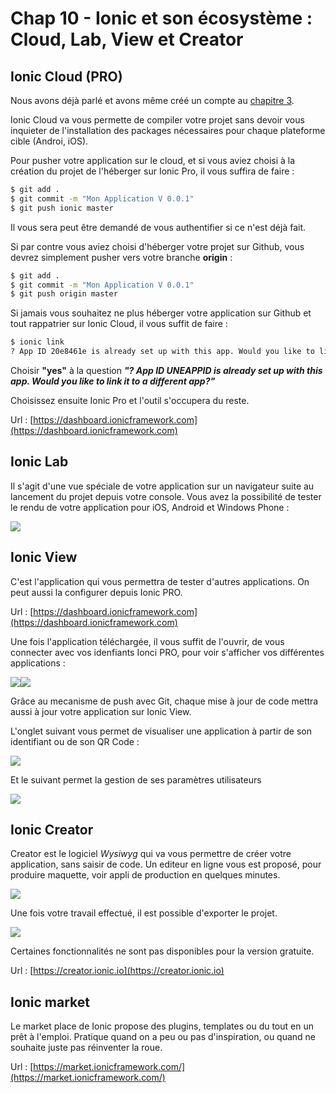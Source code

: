# Chap 10 - Ionic et son écosystème : Cloud, Lab, View et Creator

## Ionic Cloud \(PRO\)

Nous avons déjà parlé et avons même créé un compte au [chapitre 3](/chap-3-installation-de-ionic-et-premieres-prises-en-main.md).

Ionic Cloud va vous permette de compiler votre projet sans devoir vous inquieter de l'installation des packages nécessaires pour chaque plateforme cible \(Androi, iOS\).

Pour pusher votre application sur le cloud, et si vous aviez choisi à la création du projet de l'héberger sur Ionic Pro, il vous suffira de faire :

```bash
$ git add .
$ git commit -m "Mon Application V 0.0.1"
$ git push ionic master
```

Il vous sera peut être demandé de vous authentifier si ce n'est déjà fait.

Si par contre vous aviez choisi d'héberger votre projet sur Github, vous devrez simplement pusher vers votre branche **origin** :

```bash
$ git add .
$ git commit -m "Mon Application V 0.0.1"
$ git push origin master
```



Si jamais vous souhaitez ne plus héberger votre application sur Github et tout rappatrier sur Ionic Cloud, il vous suffit de faire :

```bash
$ ionic link
? App ID 20e8461e is already set up with this app. Would you like to link it to a different app? Yes
```

Choisir **"yes"** à la question _**"? App ID UNEAPPID is already set up with this app. Would you like to link it to a different app?"**_ 

Choisissez ensuite Ionic Pro et l'outil s'occupera du reste.



Url : [https://dashboard.ionicframework.com](https://dashboard.ionicframework.com)

## Ionic Lab

Il s'agit d'une vue spéciale de votre application sur un navigateur suite au lancement du projet depuis votre console. Vous avez la possibilité de tester le rendu de votre application pour iOS, Android et Windows Phone :

![](/assets/ionic_lab.png)

## Ionic View

C'est l'application qui vous permettra de tester d'autres applications. On peut aussi la configurer depuis Ionic PRO.

Url : [https://dashboard.ionicframework.com](https://dashboard.ionicframework.com)

Une fois l'application téléchargée, il vous suffit de l'ouvrir, de vous connecter avec vos idenfiants Ionci PRO, pour voir s'afficher vos différentes applications :

![](/assets/ionic_view_duck_1.png)![](/assets/ionic_view_duck_2.png)

Grâce au mecanisme de push avec Git, chaque mise à jour de code mettra aussi à jour votre application sur Ionic View.

L'onglet suivant vous permet de visualiser une application à partir de son identifiant ou de son QR Code :

![](/assets/ionic_view_duck_4.png)

Et le suivant permet la gestion de ses paramètres utilisateurs

![](/assets/ionic_view_duck_5.png)

## Ionic Creator

Creator est le logiciel _Wysiwyg_ qui va vous permettre de créer votre application, sans saisir de code. Un editeur en ligne vous est proposé, pour produire maquette, voir appli de production en quelques minutes.

![](/assets/screen_creator.png)

Une fois votre travail effectué, il est possible d'exporter le projet.

![](/assets/ionic_creator_3.png)

Certaines fonctionnalités ne sont pas disponibles pour la version gratuite.

Url : [https://creator.ionic.io](https://creator.ionic.io)

## Ionic market

Le market place de Ionic propose des plugins, templates ou du tout en un prêt à l'emploi. Pratique quand on a peu ou pas d'inspiration, ou quand ne souhaite juste pas réinventer la roue.

Url  : [https://market.ionicframework.com/](https://market.ionicframework.com/)

